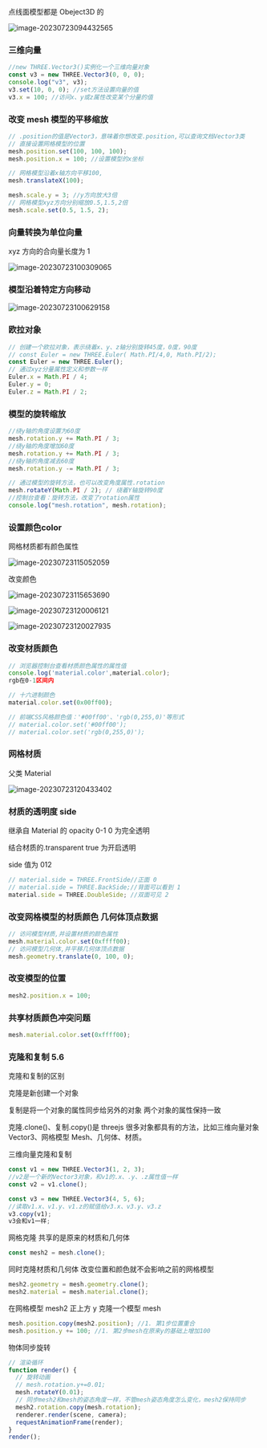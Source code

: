 点线面模型都是 Obeject3D 的

![image-20230723094432565](../../assests/image-20230723094432565.png)

### 三维向量

```js
//new THREE.Vector3()实例化一个三维向量对象
const v3 = new THREE.Vector3(0, 0, 0);
console.log("v3", v3);
v3.set(10, 0, 0); //set方法设置向量的值
v3.x = 100; //访问x、y或z属性改变某个分量的值
```

### 改变 mesh 模型的平移缩放

```js
// .position的值是Vector3，意味着你想改变.position,可以查询文档Vector3类
// 直接设置网格模型的位置
mesh.position.set(100, 100, 100);
mesh.position.x = 100; //设置模型的x坐标

// 网格模型沿着x轴方向平移100,
mesh.translateX(100);

mesh.scale.y = 3; //y方向放大3倍
// 网格模型xyz方向分别缩放0.5,1.5,2倍
mesh.scale.set(0.5, 1.5, 2);
```

### 向量转换为单位向量

xyz 方向的合向量长度为 1

![image-20230723100309065](../../assests/image-20230723100309065.png)

### 模型沿着特定方向移动

![image-20230723100629158](../../assests/image-20230723100629158.png)

### 欧拉对象

```js
// 创建一个欧拉对象，表示绕着x、y、z轴分别旋转45度，0度，90度
// const Euler = new THREE.Euler( Math.PI/4,0, Math.PI/2);
const Euler = new THREE.Euler();
// 通过xyz分量属性定义和参数一样
Euler.x = Math.PI / 4;
Euler.y = 0;
Euler.z = Math.PI / 2;
```

### 模型的旋转缩放

```js
//绕y轴的角度设置为60度
mesh.rotation.y += Math.PI / 3;
//绕y轴的角度增加60度
mesh.rotation.y += Math.PI / 3;
//绕y轴的角度减去60度
mesh.rotation.y -= Math.PI / 3;

// 通过模型的旋转方法，也可以改变角度属性.rotation
mesh.rotateY(Math.PI / 2); // 绕着Y轴旋转90度
//控制台查看：旋转方法，改变了rotation属性
console.log("mesh.rotation", mesh.rotation);
```

### 设置颜色color

网格材质都有颜色属性

![image-20230723115052059](../../assests/image-20230723115052059.png)

改变颜色

![image-20230723115653690](../../assests/image-20230723115653690.png)

![image-20230723120006121](../../assests/image-20230723120006121.png)

![image-20230723120027935](../../assests/image-20230723120027935.png)

### 改变材质颜色

```js
// 浏览器控制台查看材质颜色属性的属性值
console.log('material.color',material.color);
rgb在0-1区间内
```

```js
// 十六进制颜色
material.color.set(0x00ff00);

// 前端CSS风格颜色值：'#00ff00'、'rgb(0,255,0)'等形式
// material.color.set('#00ff00');
// material.color.set('rgb(0,255,0)');
```

### 网格材质

父类 Material

![image-20230723120433402](../../assests/image-20230723120433402.png)

### 材质的透明度 side

继承自 Material 的 opacity 0-1 0 为完全透明

结合材质的.transparent true 为开启透明

side 值为 012

```js
// material.side = THREE.FrontSide//正面 0
// material.side = THREE.BackSide;//背面可以看到 1
material.side = THREE.DoubleSide; //双面可见 2
```

### 改变网格模型的材质颜色 几何体顶点数据

```js
// 访问模型材质,并设置材质的颜色属性
mesh.material.color.set(0xffff00);
// 访问模型几何体,并平移几何体顶点数据
mesh.geometry.translate(0, 100, 0);
```

### 改变模型的位置

```js
mesh2.position.x = 100;
```

### 共享材质颜色冲突问题

```js
mesh.material.color.set(0xffff00);
```

### 克隆和复制 5.6

克隆和复制的区别

克隆是新创建一个对象

复制是将一个对象的属性同步给另外的对象 两个对象的属性保持一致

克隆.clone()、复制.copy()是 threejs 很多对象都具有的方法，比如三维向量对象 Vector3、网格模型 Mesh、几何体、材质。

三维向量克隆和复制

```js
const v1 = new THREE.Vector3(1, 2, 3);
//v2是一个新的Vector3对象，和v1的.x、.y、.z属性值一样
const v2 = v1.clone();

const v3 = new THREE.Vector3(4, 5, 6);
//读取v1.x、v1.y、v1.z的赋值给v3.x、v3.y、v3.z
v3.copy(v1);
v3会和v1一样;
```

网格克隆 共享的是原来的材质和几何体

```js
const mesh2 = mesh.clone();
```

同时克隆材质和几何体 改变位置和颜色就不会影响之前的网格模型

```js
mesh2.geometry = mesh.geometry.clone();
mesh2.material = mesh.material.clone();
```

在网格模型 mesh2 正上方 y 克隆一个模型 mesh

```js
mesh.position.copy(mesh2.position); //1. 第1步位置重合
mesh.position.y += 100; //1. 第2步mesh在原来y的基础上增加100
```

物体同步旋转

```js
// 渲染循环
function render() {
  // 旋转动画
  // mesh.rotation.y+=0.01;
  mesh.rotateY(0.01);
  // 同步mesh2和mesh的姿态角度一样，不管mesh姿态角度怎么变化，mesh2保持同步
  mesh2.rotation.copy(mesh.rotation);
  renderer.render(scene, camera);
  requestAnimationFrame(render);
}
render();
```
